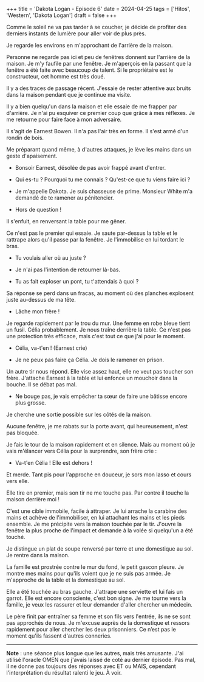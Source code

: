 +++
title = 'Dakota Logan - Episode 6'
date = 2024-04-25
tags = ['Hitos', 'Western', 'Dakota Logan']
draft = false
+++

Comme le soleil ne va pas tarder à se coucher, je décide de profiter des derniers instants de lumière pour aller voir de plus près.

Je regarde les environs en m'approchant de l'arrière de la maison.

Personne ne regarde pas ici et peu de fenêtres donnent sur l'arrière de la maison. Je m'y faufile par une fenêtre. Je m'aperçois en la passant que la fenêtre a été faite avec beaucoup de talent. Si le propriétaire est le constructeur, cet homme est très doué.

Il y a des traces de passage récent. J'essaie de rester attentive aux bruits dans la maison pendant que je continue ma visite.

Il y a bien quelqu'un dans la maison et elle essaie de me frapper par d'arrière. Je n'ai pu esquiver ce premier coup que grâce à mes réflexes. Je me retourne pour faire face à mon adversaire.

Il s'agit de Earnest Bowen. Il n'a pas l'air très en forme. Il s'est armé d'un rondin de bois.

Me préparant quand même, à d'autres attaques, je lève les mains dans un geste d'apaisement.

- Bonsoir Earnest, désolée de pas avoir frappé avant d'entrer.

- Qui es-tu ? Pourquoi tu me connais ? Qu'est-ce que tu viens faire ici ?

- Je m'appelle Dakota. Je suis chasseuse de prime. Monsieur White m'a demandé de te ramener au pénitencier.

- Hors de question !

Il s'enfuit, en renversant la table pour me gêner.

Ce n'est pas le premier qui essaie. Je saute par-dessus la table et le rattrape alors qu'il passe par la fenêtre. Je l'immobilise en lui tordant le bras.

- Tu voulais aller où au juste ?

- Je n'ai pas l'intention de retourner là-bas.

- Tu as fait exploser un pont, tu t'attendais à quoi ?

Sa réponse se perd dans un fracas, au moment où des planches explosent juste au-dessus de ma tête.

- Lâche mon frère !

Je regarde rapidement par le trou du mur. Une femme en robe bleue tient un fusil. Célia probablement. Je nous traîne derrière la table. Ce n'est pas une protection très efficace, mais c'est tout ce que j'ai pour le moment.

- Célia, va-t'en ! (Earnest crie)

- Je ne peux pas faire ça Célia. Je dois le ramener en prison.

Un autre tir nous répond. Elle vise assez haut, elle ne veut pas toucher son frère. J'attache Earnest à la table et lui enfonce un mouchoir dans la bouche. Il se débat pas mal.

- Ne bouge pas, je vais empêcher ta sœur de faire une bâtisse encore plus grosse.

Je cherche une sortie possible sur les côtés de la maison.

Aucune fenêtre, je me rabats sur la porte avant, qui heureusement, n'est pas bloquée.

Je fais le tour de la maison rapidement et en silence. Mais au moment où je vais m'élancer vers Célia pour la surprendre, son frère crie :

- Va-t'en Célia ! Elle est dehors !

Et merde. Tant pis pour l'approche en douceur, je sors mon lasso et cours vers elle.

Elle tire en premier, mais son tir ne me touche pas. Par contre il touche la maison derrière moi !

C'est une cible immobile, facile à attraper. Je lui arrache la carabine des mains et achève de l'immobiliser, en lui attachant les mains et les pieds ensemble. Je me précipite vers la maison touchée par le tir. J'ouvre la fenêtre la plus proche de l'impact et demande à la volée si quelqu'un a été touché.

Je distingue un plat de soupe renversé par terre et une domestique au sol. Je rentre dans la maison.

La famille est prostrée contre le mur du fond, le petit gascon pleure. Je montre mes mains pour qu'ils voient que je ne suis pas armée. Je m'approche de la table et la domestique au sol.

Elle a été touchée au bras gauche. J'attrape une serviette et lui fais un garrot. Elle est encore consciente, c'est bon signe. Je me tourne vers la famille, je veux les rassurer et leur demander d'aller chercher un médecin.

Le père finit par entraîner sa femme et son fils vers l'entrée, ils ne se sont pas approchés de nous. Je m'excuse auprès de la domestique et ressors rapidement pour aller chercher les deux prisonniers. Ce n’est pas le moment qu'ils fassent d'autres conneries.

----

**Note** : une séance plus longue que les autres, mais très amusante. J'ai utilisé l'oracle OMEN que j'avais laissé de coté au dernier épisode. Pas mal, il ne donne pas toujours des réponses avec ET ou MAIS, cependant l'interprétation du résultat ralenti le jeu. À voir.
